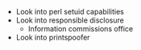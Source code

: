 -	Look into perl setuid capabilities
-	Look into responsible disclosure
	-	Information commissions office
-	Look into printspoofer